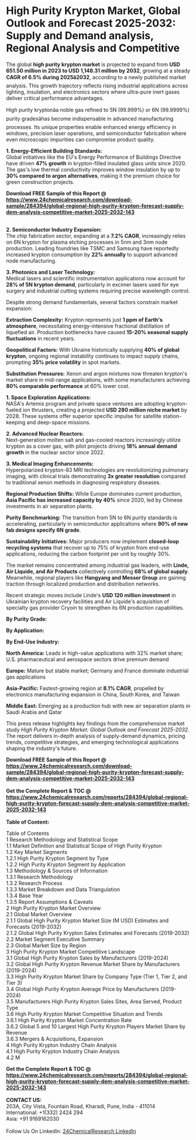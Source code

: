 <h1>High Purity Krypton Market, Global Outlook and Forecast 2025-2032: Supply and Demand analysis, Regional Analysis and Competitive</h1><p>The global <strong>high purity krypton market</strong> is projected to expand from <strong>USD 651.50 million in 2023 to USD 1,148.31 million by 2032</strong>, growing at a steady <strong>CAGR of 6.5% during 2025â2032</strong>, according to a newly published market analysis. This growth trajectory reflects rising industrial applications across lighting, insulation, and electronics sectors where ultra-pure inert gases deliver critical performance advantages.</p><p>High purity kryptonâa noble gas refined to 5N (99.999%) or 6N (99.9999%) purity gradesâhas become indispensable in advanced manufacturing processes. Its unique properties enable enhanced energy efficiency in windows, precision laser operations, and semiconductor fabrication where even microscopic impurities can compromise product quality.</p><p><strong>1. Energy-Efficient Building Standards:</strong><br>
Global initiatives like the EU's Energy Performance of Buildings Directive have driven <strong>47% growth</strong> in krypton-filled insulated glass units since 2020. The gas's low thermal conductivity improves window insulation by up to <strong>30% compared to argon alternatives</strong>, making it the premium choice for green construction projects.</p><div><b>Download FREE Sample of this Report @ 
            <a href="https://www.24chemicalresearch.com/download-sample/284394/global-regional-high-purity-krypton-forecast-supply-dem-analysis-competitive-market-2025-2032-143">
            https://www.24chemicalresearch.com/download-sample/284394/global-regional-high-purity-krypton-forecast-supply-dem-analysis-competitive-market-2025-2032-143</a></b></div><br><p><strong>2. Semiconductor Industry Expansion:</strong><br>
The chip fabrication sector, expanding at a <strong>7.2% CAGR</strong>, increasingly relies on 6N krypton for plasma etching processes in 5nm and 3nm node production. Leading foundries like TSMC and Samsung have reportedly increased krypton consumption by <strong>22% annually</strong> to support advanced node manufacturing.</p><p><strong>3. Photonics and Laser Technology:</strong><br>
Medical lasers and scientific instrumentation applications now account for <strong>28% of 5N krypton demand</strong>, particularly in excimer lasers used for eye surgery and industrial cutting systems requiring precise wavelength control.</p><p>Despite strong demand fundamentals, several factors constrain market expansion:</p><p><strong>Extraction Complexity:</strong> Krypton represents just <strong>1 ppm of Earth's atmosphere</strong>, necessitating energy-intensive fractional distillation of liquefied air. Production bottlenecks have caused <strong>15-20% seasonal supply fluctuations</strong> in recent years.</p><p><strong>Geopolitical Factors:</strong> With Ukraine historically supplying <strong>40% of global krypton</strong>, ongoing regional instability continues to impact supply chains, prompting <strong>35% price volatility</strong> in spot markets.</p><p><strong>Substitution Pressures:</strong> Xenon and argon mixtures now threaten krypton's market share in mid-range applications, with some manufacturers achieving <strong>80% comparable performance</strong> at 60% lower cost.</p><p><strong>1. Space Exploration Applications:</strong><br>
NASA's Artemis program and private space ventures are adopting krypton-fueled ion thrusters, creating a projected <strong>USD 280 million niche market</strong> by 2028. These systems offer superior specific impulse for satellite station-keeping and deep-space missions.</p><p><strong>2. Advanced Nuclear Reactors:</strong><br>
Next-generation molten salt and gas-cooled reactors increasingly utilize krypton as a cover gas, with pilot projects driving <strong>18% annual demand growth</strong> in the nuclear sector since 2022.</p><p><strong>3. Medical Imaging Enhancements:</strong><br>
Hyperpolarized krypton-83 MRI technologies are revolutionizing pulmonary imaging, with clinical trials demonstrating <strong>3x greater resolution</strong> compared to traditional xenon methods in diagnosing respiratory diseases.</p><p><strong>Regional Production Shifts:</strong> While Europe dominates current production, <strong>Asia Pacific has increased capacity by 40%</strong> since 2020, led by Chinese investments in air separation plants.</p><p><strong>Purity Benchmarking:</strong> The transition from 5N to 6N purity standards is accelerating, particularly in semiconductor applications where <strong>90% of new fab designs specify 6N grade</strong>.</p><p><strong>Sustainability Initiatives:</strong> Major producers now implement <strong>closed-loop recycling systems</strong> that recover up to 75% of krypton from end-use applications, reducing the carbon footprint per unit by roughly 30%.</p><p>The market remains concentrated among industrial gas leaders, with <strong>Linde, Air Liquide, and Air Products</strong> collectively controlling <strong>68% of global supply</strong>. Meanwhile, regional players like <strong>Hangyang and Messer Group</strong> are gaining traction through localized production and distribution networks.</p><p>Recent strategic moves include Linde's <strong>USD 120 million investment</strong> in Ukrainian krypton recovery facilities and Air Liquide's acquisition of specialty gas provider Cryoin to strengthen its 6N production capabilities.</p><p><strong>By Purity Grade:</strong></p><p><strong>By Application:</strong></p><p><strong>By End-Use Industry:</strong></p><p><strong>North America:</strong> Leads in high-value applications with 32% market share; U.S. pharmaceutical and aerospace sectors drive premium demand</p><p><strong>Europe:</strong> Mature but stable market; Germany and France dominate industrial gas applications</p><p><strong>Asia-Pacific:</strong> Fastest-growing region at <strong>8.1% CAGR</strong>, propelled by electronics manufacturing expansion in China, South Korea, and Taiwan</p><p><strong>Middle East:</strong> Emerging as a production hub with new air separation plants in Saudi Arabia and Qatar</p><p>This press release highlights key findings from the comprehensive market study <em>High Purity Krypton Market: Global Outlook and Forecast 2025-2032</em>. The report delivers in-depth analysis of supply-demand dynamics, pricing trends, competitive strategies, and emerging technological applications shaping the industry's future.</p><div><b>Download FREE Sample of this Report @ 
            <a href="https://www.24chemicalresearch.com/download-sample/284394/global-regional-high-purity-krypton-forecast-supply-dem-analysis-competitive-market-2025-2032-143">
            https://www.24chemicalresearch.com/download-sample/284394/global-regional-high-purity-krypton-forecast-supply-dem-analysis-competitive-market-2025-2032-143</a></b></div><br><div><b>Get the Complete Report & TOC @ 
            <a href="https://www.24chemicalresearch.com/reports/284394/global-regional-high-purity-krypton-forecast-supply-dem-analysis-competitive-market-2025-2032-143">
            https://www.24chemicalresearch.com/reports/284394/global-regional-high-purity-krypton-forecast-supply-dem-analysis-competitive-market-2025-2032-143</a></b></div><br>
            <b>Table of Content:</b><p>Table of Contents<br />
1 Research Methodology and Statistical Scope<br />
1.1 Market Definition and Statistical Scope of High Purity Krypton<br />
1.2 Key Market Segments<br />
1.2.1 High Purity Krypton Segment by Type<br />
1.2.2 High Purity Krypton Segment by Application<br />
1.3 Methodology & Sources of Information<br />
1.3.1 Research Methodology<br />
1.3.2 Research Process<br />
1.3.3 Market Breakdown and Data Triangulation<br />
1.3.4 Base Year<br />
1.3.5 Report Assumptions & Caveats<br />
2 High Purity Krypton Market Overview<br />
2.1 Global Market Overview<br />
2.1.1 Global High Purity Krypton Market Size (M USD) Estimates and Forecasts (2019-2032)<br />
2.1.2 Global High Purity Krypton Sales Estimates and Forecasts (2019-2032)<br />
2.2 Market Segment Executive Summary<br />
2.3 Global Market Size by Region<br />
3 High Purity Krypton Market Competitive Landscape<br />
3.1 Global High Purity Krypton Sales by Manufacturers (2019-2024)<br />
3.2 Global High Purity Krypton Revenue Market Share by Manufacturers (2019-2024)<br />
3.3 High Purity Krypton Market Share by Company Type (Tier 1, Tier 2, and Tier 3)<br />
3.4 Global High Purity Krypton Average Price by Manufacturers (2019-2024)<br />
3.5 Manufacturers High Purity Krypton Sales Sites, Area Served, Product Type<br />
3.6 High Purity Krypton Market Competitive Situation and Trends<br />
3.6.1 High Purity Krypton Market Concentration Rate<br />
3.6.2 Global 5 and 10 Largest High Purity Krypton Players Market Share by Revenue<br />
3.6.3 Mergers & Acquisitions, Expansion<br />
4 High Purity Krypton Industry Chain Analysis<br />
4.1 High Purity Krypton Industry Chain Analysis<br />
4.2 M</p><div><b>Get the Complete Report & TOC @ 
            <a href="https://www.24chemicalresearch.com/reports/284394/global-regional-high-purity-krypton-forecast-supply-dem-analysis-competitive-market-2025-2032-143">
            https://www.24chemicalresearch.com/reports/284394/global-regional-high-purity-krypton-forecast-supply-dem-analysis-competitive-market-2025-2032-143</a></b></div><br><b>CONTACT US:</b><br>
            203A, City Vista, Fountain Road, Kharadi, Pune, India - 411014<br>
            International: +1(332) 2424 294<br>
            Asia: +91 9169162030 <br><br>
            Follow Us On LinkedIn: <a href="https://www.linkedin.com/company/24chemicalresearch/">24ChemicalResearch LinkedIn</a>